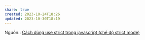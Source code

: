 ```yaml
---
share: true
created: 2023-10-24T18:26
updated: 2023-10-30T18:19
---
```

Nguồn:: [Cách dùng use strict trong javascript (chế độ strict mode)](https://freetuts.net/use-strict-trong-javascript-407.html)
